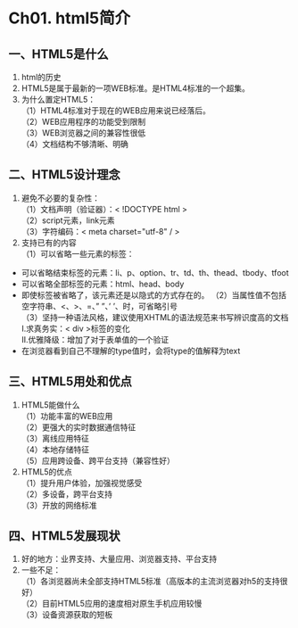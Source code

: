 # Ch01. html5简介
## 一、HTML5是什么
1. html的历史
2. HTML5是属于最新的一项WEB标准。是HTML4标准的一个超集。
3. 为什么置定HTML5：</br>
（1）HTML4标准对于现在的WEB应用来说已经落后。</br>
（2）WEB应用程序的功能受到限制</br>
（3）WEB浏览器之间的兼容性很低</br>
（4）文档结构不够清晰、明确
## 二、HTML5设计理念
1. 避免不必要的复杂性：</br>
（1）文档声明（验证器）：< !DOCTYPE html > </br>
（2）script元素，link元素</br>
（3）字符编码：< meta charset="utf-8" / >
2. 支持已有的内容</br>
（1）可以省略一些元素的标签：</br>
* 可以省略结束标签的元素：li、p、option、tr、td、th、thead、tbody、tfoot
* 可以省略全部标签的元素：html、head、body
* 即使标签被省略了，该元素还是以隐式的方式存在的。
（2）当属性值不包括空字符串、<、>、=、”  ”、’  ’、时，可省略引号</br>
（3）坚持一种语法风格，建议使用XHTML的语法规范来书写辨识度高的文档</br>
I.求真务实：< div >标签的变化</br>
II.优雅降级：增加了对于表单值的一个验证</br>
* 在浏览器看到自己不理解的type值时，会将type的值解释为text
## 三、HTML5用处和优点
1. HTML5能做什么</br>
（1）功能丰富的WEB应用</br>
（2）更强大的实时数据通信特征</br>
（3）离线应用特征</br>
（4）本地存储特征</br>
（5）应用跨设备、跨平台支持（兼容性好）
2. HTML5的优点</br>
（1）提升用户体验，加强视觉感受</br>
（2）多设备，跨平台支持</br>
（3）开放的网络标准
## 四、HTML5发展现状
1. 好的地方：业界支持、大量应用、浏览器支持、平台支持
2. 一些不足：</br>
（1）各浏览器尚未全部支持HTML5标准（高版本的主流浏览器对h5的支持很好）</br>
（2）目前HTML5应用的速度相对原生手机应用较慢</br>
（3）设备资源获取的短板
